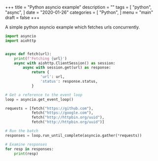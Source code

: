 +++
title = "Python asyncio example"
description = ""
tags = [
    "python",
    "async",
]
date = "2020-01-26"
categories = [
    "Python",
]
menu = "main"
draft = false
+++

A simple python asyncio example which fetches urls concurrently.

```python
import asyncio
import aiohttp


async def fetch(url):
    print(f'Fetching {url}')
    async with aiohttp.ClientSession() as session:
        async with session.get(url) as response:
            return {
                'url': url,
                'status': response.status,
            }

# Get a reference to the event loop
loop = asyncio.get_event_loop()

requests = [fetch("https://github.com"),
            fetch("https://google.com"),
            fetch("http://httpbin.org/uuid"),
            fetch("http://httpbin.org/uuid")]

# Run the batch
responses = loop.run_until_complete(asyncio.gather(*requests))

# Examine responses
for resp in responses:
    print(resp)

```
